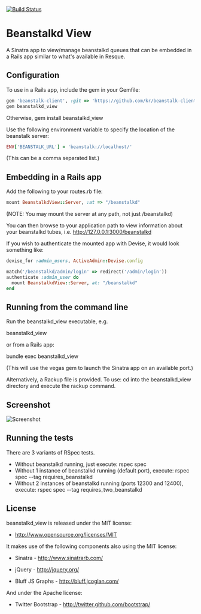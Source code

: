 [![Build Status](https://secure.travis-ci.org/denniskuczynski/beanstalkd_view.png?branch=master)](http://travis-ci.org/denniskuczynski/beanstalkd_view)

Beanstalkd View
===============
A Sinatra app to view/manage beanstalkd queues that can be embedded in a Rails app similar to what's available in Resque.

Configuration
-------------

To use in a Rails app, include the gem in your Gemfile:

``` ruby
gem 'beanstalk-client', :git => 'https://github.com/kr/beanstalk-client-ruby.git' #Use the latest, if you need the pause-tube command
gem beanstalkd_view
```

Otherwise, gem install beanstalkd_view


Use the following environment variable to specify the location of the beanstalk server:

``` ruby
ENV['BEANSTALK_URL'] = 'beanstalk://localhost/'
```

(This can be a comma separated list.)

Embedding in a Rails app
------------------------

Add the following to your routes.rb file:

``` ruby
mount BeanstalkdView::Server, :at => "/beanstalkd"
```

(NOTE: You may mount the server at any path, not just /beanstalkd)

You can then browse to your application path to view information about your beanstalkd tubes, i.e.
http://127.0.0.1:3000/beanstalkd

If you wish to authenticate the mounted app with Devise, it would look something like:

``` ruby
devise_for :admin_users, ActiveAdmin::Devise.config

match('/beanstalkd/admin/login' => redirect('/admin/login'))
authenticate :admin_user do
  mount BeanstalkdView::Server, at: "/beanstalkd"
end
```

Running from the command line
------------------------

Run the beanstalkd_view executable, e.g.

beanstalkd_view

or from a Rails app:

bundle exec beanstalkd_view

(This will use the vegas gem to launch the Sinatra app on an available port.)

Alternatively, a Rackup file is provided.  To use: cd into the beanstalkd_view directory and execute the rackup command.

Screenshot
------------------------
![Screenshot](http://s16.postimage.org/4mdum0x79/i_OS_Simulator_Screen_shot_Apr_24_2012_10_29_33.png)

Running the tests
------------------------
There are 3 variants of RSpec tests.
* Without beanstalkd running, just execute: rspec spec
* Without 1 instance of beanstalkd running (default port), execute: rspec spec --tag requires_beanstalkd
* Without 2 instances of beanstalkd running (ports 12300 and 12400), execute: rspec spec --tag requires_two_beanstalkd

License
------------------------

beanstalkd_view is released under the MIT license:

* http://www.opensource.org/licenses/MIT

It makes use of the following components also using the MIT license:

* Sinatra - http://www.sinatrarb.com/

* jQuery - http://jquery.org/

* Bluff JS Graphs - http://bluff.jcoglan.com/

And under the Apache license:

* Twitter Bootstrap - http://twitter.github.com/bootstrap/